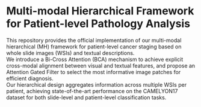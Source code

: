 # Multi-modal Hierarchical Framework for Patient-level Pathology Analysis

This repository provides the official implementation of our multi-modal hierarchical (MH) framework for patient-level cancer staging based on whole slide images (WSIs) and textual descriptions.  
We introduce a Bi-Cross Attention (BCA) mechanism to achieve explicit cross-modal alignment between visual and textual features, and propose an Attention Gated Filter to select the most informative image patches for efficient diagnosis.  
Our hierarchical design aggregates information across multiple WSIs per patient, achieving state-of-the-art performance on the CAMELYON17 dataset for both slide-level and patient-level classification tasks.


